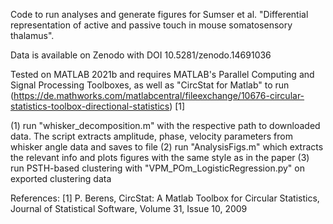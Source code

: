 Code to run analyses and generate figures for Sumser et al. "Differential representation of active and passive touch in mouse somatosensory thalamus". 

Data is available on Zenodo with DOI 10.5281/zenodo.14691036

Tested on MATLAB 2021b and requires MATLAB's Parallel Computing and Signal Processing Toolboxes, as well as  "CircStat for Matlab" to run (https://de.mathworks.com/matlabcentral/fileexchange/10676-circular-statistics-toolbox-directional-statistics) [1]

(1) run "whisker_decomposition.m" with the respective path to downloaded data. The script extracts amplitude, phase, velocity parameters from whisker angle data and saves to file
(2) run "AnalysisFigs.m" which extracts the relevant info and plots figures with the same style as in the paper
(3) run PSTH-based clustering with "VPM_POm_LogisticRegression.py" on exported clustering data


References:
[1] P. Berens, CircStat: A Matlab Toolbox for Circular Statistics, Journal of Statistical Software, Volume 31, Issue 10, 2009
